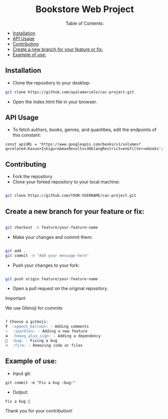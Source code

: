 <h1 align="center">Bookstore Web Project</h1>

<p align="center">Table of Contents:</p>

- [Installation](#installation)
- [API Usage](#api-usage)
- [Contributing](#contributing)
- [Create a new branch for your feature or fix:](#create-a-new-branch-for-your-feature-or-fix)
- [Example of use:](#example-of-use)

## Installation

- Clone the repository to your desktop:

```bash
git clone https://github.com/ayalamarcelo/cac-project.git
```
- Open the index.html file in your browser.

## API Usage

- To fetch authors, books, genres, and quantities, edit the endpoints of this constant:

`const apiURL = 'https://www.googleapis.com/books/v1/volumes?q=related:Kasuo+Ishiguro&maxResults=30&langRestrict=en&filter=ebooks';`

## Contributing

- Fork the repository
- Clone your forked repository to your local machine:

```bash

git clone https://github.com/YOUR-USERNAME/cac-project.git
```

## Create a new branch for your feature or fix:

```bash

git checkout -b feature/your-feature-name
```
- Make your changes and commit them:

```bash

git add .
git commit -m "Add your message here"
```
- Push your changes to your fork:

```bash

git push origin feature/your-feature-name
```
- Open a pull request on the original repository.

>[!IMPORTANT]
> We use Gitmoji for commits

```markdown

? Choose a gitmoji:
❓  :speech_balloon: - Adding comments
✨  :sparkles: - Adding a new feature
➕  :heavy_plus_sign: - Adding a dependency
🐛  :bug: - Fixing a bug
🔥  :fire: - Removing code or files
```

## Example of use:

- Input git:

`git commit -m "Fix a bug :bug:"`

- Output:

`Fix a bug 🐛`

Thank you for your contribution!